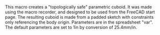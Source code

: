This macro creates a "topologically safe" parametric cuboid. It was made using the macro recorder, and designed to be used from the FreeCAD start page. The resulting cuboid is made from a padded sketch with constraints only referencing the body origin. Parameters are in the spreadsheet "var". The default parameters are set to 1in by conversion of 25.4mm/in.
